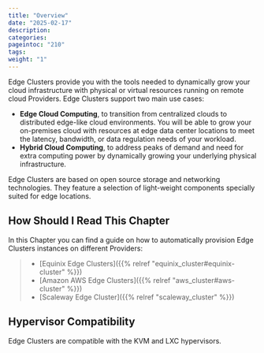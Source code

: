 ```yaml
---
title: "Overview"
date: "2025-02-17"
description:
categories:
pageintoc: "210"
tags:
weight: "1"
---
```


<!--# Overview -->

Edge Clusters provide you with the tools needed to dynamically grow your cloud infrastructure with physical or virtual resources running on remote cloud Providers. Edge Clusters support two main use cases:

* **Edge Cloud Computing**, to transition from centralized clouds to distributed edge-like cloud environments. You will be able to grow your on-premises cloud with resources at edge data center locations to meet the latency, bandwidth, or data regulation needs of your workload.
* **Hybrid Cloud Computing**, to address peaks of demand and need for extra computing power by dynamically growing your underlying physical infrastructure.

Edge Clusters are based on open source storage and networking technologies. They feature a selection of light-weight components specially suited for edge locations.

## How Should I Read This Chapter

In this Chapter you can find a guide on how to automatically provision Edge Clusters instances on different Providers:

> - [Equinix Edge Clusters]({{% relref "equinix_cluster#equinix-cluster" %}})
> - [Amazon AWS Edge Clusters]({{% relref "aws_cluster#aws-cluster" %}})
> - [Scaleway Edge Cluster]({{% relref "scaleway_cluster" %}})

## Hypervisor Compatibility

Edge Clusters are compatible with the KVM and LXC hypervisors.
